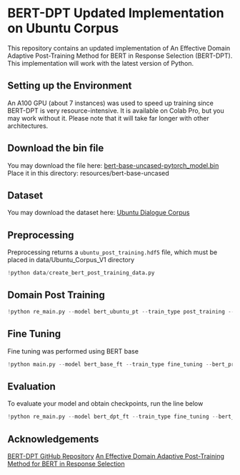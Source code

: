 # BERT-DPT Updated Implementation on Ubuntu Corpus
This repository contains an updated implementation of An Effective Domain Adaptive Post-Training Method for BERT in Response Selection (BERT-DPT). This implementation will work with the latest version of Python.

## Setting up the Environment
An A100 GPU (about 7 instances) was used to speed up training since BERT-DPT is very resource-intensive. It is available on Colab Pro, but you may work without it. Please note that it will take far longer with other architectures.

## Download the bin file
You may download the file here: [bert-base-uncased-pytorch_model.bin](https://drive.google.com/file/d/1BEonF_eclgLSsfD-xJN8mJqzYy31bGNK/view?usp=sharing) \
Place it in this directory: resources/bert-base-uncased

## Dataset
You may download the dataset here: [Ubuntu Dialogue Corpus](https://drive.google.com/drive/folders/1cm1v3njWPxG5-XhEUpGH25TMncaPR7OM?usp=sharing) 

## Preprocessing
Preprocessing returns a `ubuntu_post_training.hdf5` file, which must be placed in data/Ubuntu_Corpus_V1 directory
```python
!python data/create_bert_post_training_data.py
```
## Domain Post Training
```python
!python re_main.py --model bert_ubuntu_pt --train_type post_training --bert_pretrained bert-base-uncased --data_dir /data/Ubuntu_Corpus_V1/ubuntu_post_training.hdf5
```
## Fine Tuning
Fine tuning was performed using BERT base
```python
!python main.py --model bert_base_ft --train_type fine_tuning --bert_pretrained bert-base-uncased
```
## Evaluation
To evaluate your model and obtain checkpoints, run the line below
```python
!python re_main.py --model bert_dpt_ft --train_type fine_tuning --bert_pretrained bert-post-uncased --evaluate results/checkpoints/checkpoint_.pth
```
## Acknowledgements
[BERT-DPT GitHub Repository](https://github.com/taesunwhang/BERT-ResSel)
[An Effective Domain Adaptive Post-Training Method for BERT in Response Selection](https://arxiv.org/abs/1908.04812v2)
